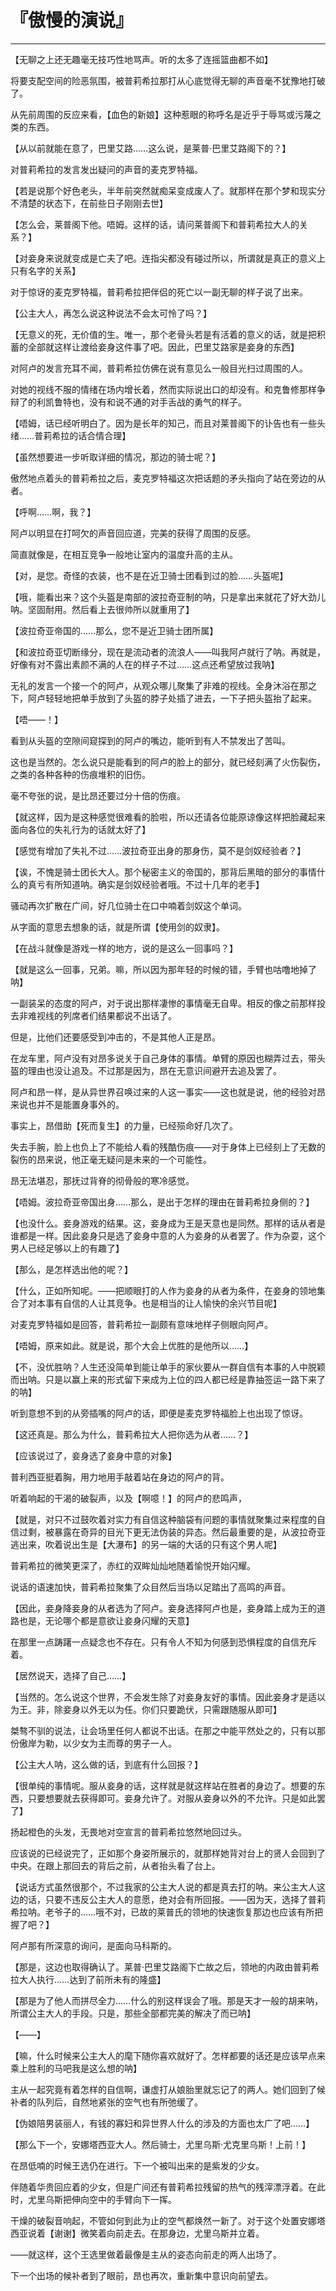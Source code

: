 # 『傲慢的演说』

------

【无聊之上还无趣毫无技巧性地骂声。听的太多了连摇篮曲都不如】

将要支配空间的险恶氛围，被普莉希拉那打从心底觉得无聊的声音毫不犹豫地打破了。

从先前周围的反应来看，【血色的新娘】这种惹眼的称呼名是近乎于辱骂或污蔑之类的东西。

【从以前就能在意了，巴里艾路……这么说，是莱普·巴里艾路阁下的？】

对普莉希拉的发言发出疑问的声音的麦克罗特福。

【若是说那个好色老头，半年前突然就痴呆变成废人了。就那样在那个梦和现实分不清楚的状态下，在前些日子刚刚去世】

【怎么会，莱普阁下他。唔姆。这样的话，请问莱普阁下和普莉希拉大人的关系？】

【对妾身来说就变成是亡夫了吧。连指尖都没有碰过所以，所谓就是真正的意义上只有名字的关系】

对于惊讶的麦克罗特福，普莉希拉把伴侣的死亡以一副无聊的样子说了出来。

【公主大人，再怎么说这种说法不会太可怜了吗？】

【无意义的死，无价值的生。唯一，那个老骨头若是有活着的意义的话，就是把积蓄的全部就这样让渡给妾身这件事了吧。因此，巴里艾路家是妾身的东西】

对阿卢的发言充耳不闻，普莉希拉仿佛在说有意见么一般目光扫过周围的人。

对她的视线不服的情绪在场内增长着，然而实际说出口的却没有。和克鲁修那样争辩了的利凯鲁特也，没有和说不通的对手舌战的勇气的样子。

【唔姆，话已经听明白了。因为是长年的知己，而且对莱普阁下的讣告也有一些头绪……普莉希拉的话合情合理】

【虽然想要进一步听取详细的情况，那边的骑士呢？】

傲然地点着头的普莉希拉之后，麦克罗特福这次把话题的矛头指向了站在旁边的从者。

【呼啊……啊，我？】

阿卢以明显在打呵欠的声音回应道，完美的获得了周围的反感。

简直就像是，在相互竞争一般地让室内的温度升高的主从。

【对，是您。奇怪的衣装，也不是在近卫骑士团看到过的脸……头盔呢】

【哦，能看出来？这个头盔是南部的波拉奇亚制的呐，只是拿出来就花了好大劲儿呐。坚固耐用。然后看上去很帅所以就重用了】

【波拉奇亚帝国的……那么，您不是近卫骑士团所属】

【和波拉奇亚切断缘分，现在是流动者的流浪人——叫我阿卢就行了呐。再就是，好像有对不露出素颜不满的人在的样子不过……这点还希望放过我呐】

无礼的发言一个接一个的阿卢，从观众哪儿聚集了非难的视线。全身沐浴在那之下，阿卢轻轻地把单手放到了头盔的脖子处插了进去，一下子把头盔抬了起来。

【唔——！】

看到从头盔的空隙间窥探到的阿卢的嘴边，能听到有人不禁发出了苦叫。

这也是当然的。怎么说只是能看到的阿卢的脸上的部分，就已经刻满了火伤裂伤，之类的各种各种的伤痕堆积的旧伤。

毫不夸张的说，是比昂还要过分十倍的伤痕。

【就这样，因为是这种感觉很难看的脸啦，所以还请各位能原谅像这样把脸藏起来面向各位的失礼行为的话就太好了】

【感觉有增加了失礼不过……波拉奇亚出身的那身伤，莫不是剑奴经验者？】

【诶，不愧是骑士团长大人。那个秘密主义的帝国的，那背后黑暗的部分的事情什么的真亏有所知道呐。确实是剑奴经验者哦。不过十几年的老手】

骚动再次扩散在广间，好几位骑士在口中喃着剑奴这个单词。

从字面的意思去想象的话，就是所谓【使用剑的奴隶】。

【在战斗就像是游戏一样的地方，说的是这么一回事吗？】

【就是这么一回事，兄弟。嘛，所以因为那年轻的时候的错，手臂也咕噜地掉了呐】

一副装呆的态度的阿卢，对于说出那样凄惨的事情毫无自卑。相反的像之前那样投去非难视线的列席者们结果都说不出话了。

但是，比他们还要感受到冲击的，不是其他人正是昂。

在龙车里，阿卢没有对昂多说关于自己身体的事情。单臂的原因也糊弄过去，带头盔的理由也没让追及。不过那是因为，昂在无意识间避开去追及罢了。

阿卢和昂一样，是从异世界召唤过来的人这一事实——这也就是说，他的经验对昂来说也并不是能置身事外的。

事实上，昂借助【死而复生】的力量，已经殒命好几次了。

失去手腕，脸上也负上了不能给人看的残酷伤痕——对于身体上已经刻上了无数的裂伤的昂来说，他正毫无疑问是未来的一个可能性。

昂无法堪忍，那抚过背脊的彻骨般的寒冷感觉。

【唔姆。波拉奇亚帝国出身……那么，是出于怎样的理由在普莉希拉身侧的？】

【也没什么。妾身游戏的结果。这，妾身成为王是天意也是同然。那样的话从者是谁都是一样。因此妾身只是选了妾身中意的人为妾身的从者罢了。作为杂耍，这个男人已经足够以上的有趣了】

【那么，是怎样选出他的呢？】

【什么，正如所知呢。——把顺眼打的人作为妾身的从者为条件，在妾身的领地集合了对本事有自信的人让其竞争。也是相当的让人愉快的余兴节目呢】

对麦克罗特福如是回答，普莉希拉一副颇有意味地样子侧眼向阿卢。

【唔姆，原来如此。就是说，那个大会上优胜的是他所以……】

【不，没优胜呐？人生还没简单到能让单手的家伙要从一群自信有本事的人中脱颖而出呐。只是以赢上来的形式留下来成为上位的四人都已经是靠抽签运一路下来了的呐】

听到意想不到的从旁插嘴的阿卢的话，即便是麦克罗特福脸上也出现了惊讶。

【这还真是。那么为什么，普莉希拉大人把你选为从者……？】

【应该说过了，妾身选了妾身中意的对象】

普利西亚挺着胸，用力地用手敲着站在身边的阿卢的背。

听着响起的干渴的破裂声，以及【啊噫！】的阿卢的悲鸣声，

【就是，对只不过鼓吹着对实力有自信这种脑袋有问题的事情就聚集过来程度的自信过剩，被暴露在奇异的目光下更无法伪装的异态。然后最重要的是，从波拉奇亚逃出来，吹着说出生是【大瀑布】的另一端的大话的只有这个男人呢】

普莉希拉的微笑更深了，赤红的双眸灿灿地随着愉悦开始闪耀。

说话的语速加快，普莉希拉聚集了众目然后当场以足踏出了高鸣的声音。

【因此，妾身降妾身的从者选为了阿卢。妾身选择阿卢也是，妾身踏上成为王的道路也是，无论哪个都是意欲让妾身闪耀的天意】

在那里一点踌躇一点疑念也不存在。只有令人不知为何感到恐惧程度的自信充斥着。

【居然说天，选择了自己……】

【当然的。怎么说这个世界，不会发生除了对妾身友好的事情。因此妾身才是适以为王。非，除妾身以外无以为任。你们只要跪伏，只需跟随服从即可】

桀骜不驯的说法，让会场里任何人都说不出话。在那之中能平然处之的，只有以那份傲岸为勒，以少女为主而尊的男子一人。

【公主大人呐，这么做的话，到底有什么回报？】

【很单纯的事情呢。服从妾身的话，这样就是就这样站在胜者的身边了。想要的东西，只要想要就去获得即可。妾身允许了。对服从妾身以外的不允许。只是如此罢了】

扬起橙色的头发，无畏地对空宣言的普莉希拉悠然地回过头。

应该说的已经说完了，正如那个身姿所展示的，就那样她背对台上的贤人会回到了中央。在跟上那回去的背后之前，从者抬头看了台上。

【说话方式虽然很那个，不过我家的公主大人说的都是真去打的呐。来公主大人这边的话，只要不违反公主大人的意愿，绝对会有所回报。——因为天，选择了普莉希拉呐。老爷子的……哦不对，已故的莱普氏的领地的快速恢复那边也应该有所把握了吧？】

阿卢那有所深意的询问，是面向马科斯的。

【那是，这边也取得确认了。莱普·巴里艾路阁下亡故之后，领地的内政由普莉希拉大人执行……达到了前所未有的隆盛】

【那是为了他人而拼尽全力……什么的别这样误会了哦。那是天才一般的胡来呐，所谓公主大人的手段。只是，那些全部都完美的解决了而已呐】

【——】

【嘛，什么时候来公主大人的麾下随你喜欢就好了。怎样都要的话还是应该早点来乘上胜利的马吧我是这么想的呐】

主从一起究竟有着怎样的自信啊，谦虚打从娘胎里就忘记了的两人。她们回到了候补者的队列后，自然地紧张的空气也有所弛缓了。

【伪娘陪男装丽人，有钱的寡妇和异世界人什么的涉及的方面也太广了吧……】

【那么下一个，安娜塔西亚大人。然后骑士，尤里乌斯·尤克里乌斯！上前！】

在昂低喃的时候王选仍在进行。下一个被叫出来的是紫发的少女。

伴随着华贵回应着的少女，但是广间还有普莉希拉残留的热气的残滓漂浮着。在此时，尤里乌斯把伸向空中的手臂向下一挥。

干燥的破裂音响起，不管如何到此为止的空气都焕然一新了。对于这个处置安娜塔西亚说着【谢谢】微笑着向前走去。在那身边，尤里乌斯并立着。

——就这样，这个王选里做着最像是主从的姿态向前走的两人出场了。

下一个出场的候补者到了眼前，昂也再次，重新集中意识向前望去。

